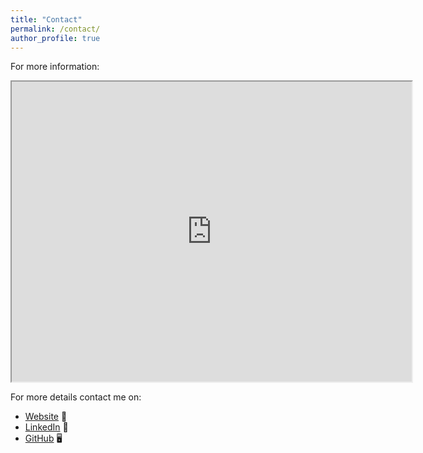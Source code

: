 ```yaml
---
title: "Contact"
permalink: /contact/
author_profile: true
---
```

For more information:

<iframe src="https://drive.google.com/file/d/12kvFjGKy6nhxoLiGVGT5FkCTvMsX3JbA/preview" width="640" height="480" allow="autoplay"></iframe>


For more details contact me on:

- [Website](https://shreyamuthaiah.github.io) 🔗
- [LinkedIn](https://www.linkedin.com/in/shreya-rangamuthaiah) 💼
- [GitHub](https://github.com/Shreyamuthaiah) 🖥️
